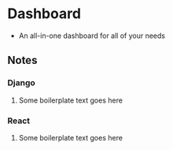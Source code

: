 # Dashboard
* An all-in-one dashboard for all of your needs

## Notes

### Django
1. Some boilerplate text goes here

### React
1. Some boilerplate text goes here
